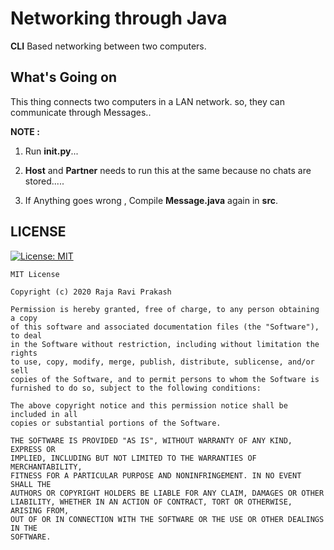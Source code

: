 # Networking through Java

**CLI** Based networking between two computers.

## What's Going on

This thing connects two computers in a LAN network. so, they can communicate through Messages..

**NOTE :**

1.  Run **init.py**...

2.  **Host** and **Partner** needs to run this at the same because no chats are stored.....

3.  If Anything goes wrong , Compile **Message.java** again in **src**.

## LICENSE

[![License: MIT](https://img.shields.io/badge/License-MIT-yellow.svg)](https://opensource.org/licenses/MIT)

```
MIT License

Copyright (c) 2020 Raja Ravi Prakash

Permission is hereby granted, free of charge, to any person obtaining a copy
of this software and associated documentation files (the "Software"), to deal
in the Software without restriction, including without limitation the rights
to use, copy, modify, merge, publish, distribute, sublicense, and/or sell
copies of the Software, and to permit persons to whom the Software is
furnished to do so, subject to the following conditions:

The above copyright notice and this permission notice shall be included in all
copies or substantial portions of the Software.

THE SOFTWARE IS PROVIDED "AS IS", WITHOUT WARRANTY OF ANY KIND, EXPRESS OR
IMPLIED, INCLUDING BUT NOT LIMITED TO THE WARRANTIES OF MERCHANTABILITY,
FITNESS FOR A PARTICULAR PURPOSE AND NONINFRINGEMENT. IN NO EVENT SHALL THE
AUTHORS OR COPYRIGHT HOLDERS BE LIABLE FOR ANY CLAIM, DAMAGES OR OTHER
LIABILITY, WHETHER IN AN ACTION OF CONTRACT, TORT OR OTHERWISE, ARISING FROM,
OUT OF OR IN CONNECTION WITH THE SOFTWARE OR THE USE OR OTHER DEALINGS IN THE
SOFTWARE.
```
